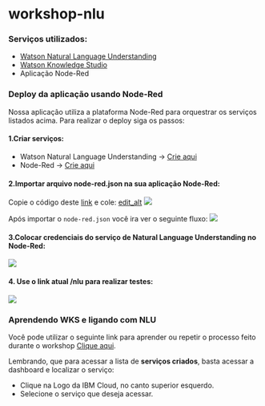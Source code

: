 # workshop-nlu

### Serviços utilizados:
* [Watson Natural Language Understanding](https://www.ibm.com/watson/services/natural-language-understanding/)
* [Watson Knowledge Studio](https://www.ibm.com/watson/services/knowledge-studio/)
* Aplicação Node-Red

### Deploy da aplicação usando Node-Red
Nossa aplicação utiliza a plataforma Node-Red para orquestrar os serviços listados acima. Para realizar o deploy siga os passos:
#### 1.Criar serviços:
* Watson Natural Language Understanding -> [Crie aqui](https://console.bluemix.net/catalog/services/natural-language-understanding)
* Node-Red -> [Crie aqui](https://console.bluemix.net/catalog/starters/node-red-starter)

#### 2.Importar arquivo node-red.json na sua aplicação Node-Red:
Copie o código deste [link](https://raw.githubusercontent.com/pedrohlcastro/workshop-nlu/master/node-red.json) e cole:
[edit_alt](https://raw.githubusercontent.com/pedrohlcastro/workshop-nlu/master/img/editar-params.png)
<img src='https://raw.githubusercontent.com/pedrohlcastro/workshop-nlu/master/img/editar-params.png'/>

Após importar o `node-red.json` você ira ver o seguinte fluxo:
<img src='https://raw.githubusercontent.com/pedrohlcastro/workshop-nlu/master/img/img-fluxo.png'/>

#### 3.Colocar credenciais do serviço de Natural Language Understanding no Node-Red:
<img src='https://raw.githubusercontent.com/pedrohlcastro/workshop-nlu/master/img/editar-params.png'/>

#### 4. Use o link atual /nlu para realizar testes:
<img src='https://raw.githubusercontent.com/pedrohlcastro/workshop-nlu/master/img/pagina.png' />


### Aprendendo WKS e ligando com NLU
Você pode utilizar o seguinte link para aprender ou repetir o processo feito durante o workshop [Clique aqui](https://developer.ibm.com/tutorials/extracting-personal-data-from-unstructured-text-using-watson-knowledge-studio/).

Lembrando, que para acessar a lista de **serviços criados**, basta acessar a dashboard e localizar o serviço:
* Clique na Logo da IBM Cloud, no canto superior esquerdo.
* Selecione o serviço que deseja acessar.

